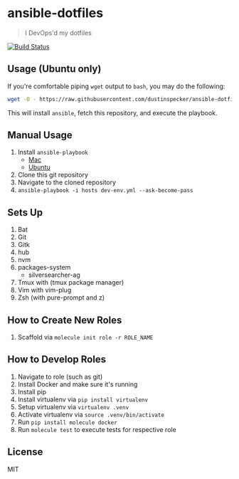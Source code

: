 # ansible-dotfiles

> I DevOps'd my dotfiles

[![Build Status](https://travis-ci.org/dustinspecker/ansible-dotfiles.svg?branch=master)](https://travis-ci.org/dustinspecker/ansible-dotfiles)

## Usage (Ubuntu only)

If you're comfortable piping `wget` output to `bash`, you may do the following:

```bash
wget -O - https://raw.githubusercontent.com/dustinspecker/ansible-dotfiles/master/install-ubuntu.sh | bash
```

This will install `ansible`, fetch this repository, and execute the playbook.

## Manual Usage

1. Install `ansible-playbook`
   - [Mac](https://hvops.com/articles/ansible-mac-osx/)
   - [Ubuntu](https://docs.ansible.com/ansible/latest/installation_guide/intro_installation.html#latest-releases-via-apt-ubuntu)
1. Clone this git repository
1. Navigate to the cloned repository
1. `ansible-playbook -i hosts dev-env.yml --ask-become-pass`

## Sets Up

1. Bat
1. Git
1. Gitk
1. hub
1. nvm
1. packages-system
   - silversearcher-ag
1. Tmux with (tmux package manager)
1. Vim with vim-plug
1. Zsh (with pure-prompt and z)

## How to Create New Roles

1. Scaffold via `molecule init role -r ROLE_NAME`

## How to Develop Roles

1. Navigate to role (such as git)
1. Install Docker and make sure it's running
1. Install pip
1. Install virtualenv via `pip install virtualenv`
1. Setup virtualenv via `virtualenv .venv`
1. Activate virtualenv via `source .venv/bin/activate`
1. Run `pip install molecule docker`
1. Run `molecule test` to execute tests for respective role

## License
MIT
